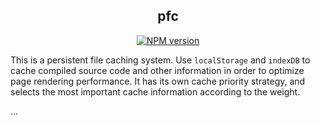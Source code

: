 <div align="center">
<h2>pfc</h2>

[![NPM version](https://img.shields.io/npm/v/pfc.svg?style=flat-square)](https://www.npmjs.com/package/pfc)

</div>

This is a persistent file caching system. Use `localStorage` and `indexDB` to cache compiled source code and other information in order to optimize page rendering performance. It has its own cache priority strategy, and selects the most important cache information according to the weight.

...